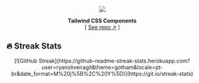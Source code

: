 <div align="center">

[![][logo-url]][repo-url]  

**Tailwind CSS Components**  
[ [See repo ↗︎][repo-url] ]
  

</div>

## 🔥 Streak Stats
<p align="center">[![GitHub Streak](https://github-readme-streak-stats.herokuapp.com?user=ryanoliveiragit&theme=gotham&locale=pt-br&date_format=M%20j%5B%2C%20Y%5D)](https://git.io/streak-stats)</p>


[logo-url]: https://cdn.discordapp.com/attachments/1017140236528140318/1017979869885366272/ryanvs2.png
[repo-url]: https://github.com/saadeghi/daisyui
[banner-url]: https://raw.githubusercontent.com/saadeghi/files/main/daisyui/card-3.png
